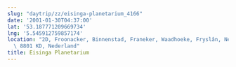 ```yaml
---
slug: "daytrip/zz/eisinga-planetarium_4166"
date: '2001-01-30T04:37:00'
lat: '53.187771209669734'
lng: '5.545912759857174'
location: "2D, Froonacker, Binnenstad, Franeker, Waadhoeke, Fryslân, Nederland,\
  \ 8801 KD, Nederland"
title: Eisinga Planetarium
---
```



